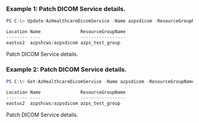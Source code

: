 ### Example 1: Patch DICOM Service details.
```powershell
PS C:\> Update-AzHealthcareDicomService -Name azpsdicom -ResourceGroupName azps_test_group -WorkspaceName azpshcws -Tag @{"123"="abc"}

Location Name               ResourceGroupName
-------- ----               -----------------
eastus2  azpshcws/azpsdicom azps_test_group
```

Patch DICOM Service details.

### Example 2: Patch DICOM Service details.
```powershell
PS C:\> Get-AzHealthcareDicomService -Name azpsdicom -ResourceGroupName azps_test_group -WorkspaceName azpshcws | Update-AzHealthcareDicomService -Tag @{"123"="abc"}

Location Name               ResourceGroupName
-------- ----               -----------------
eastus2  azpshcws/azpsdicom azps_test_group
```

Patch DICOM Service details.